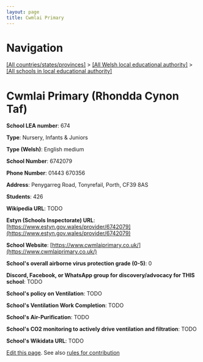 ```yaml
---
layout: page
title: Cwmlai Primary
---
```

# Navigation

[[All countries/states/provinces]](../../..) > [[All Welsh local educational authority]](../..) > [[All schools in local educational authority]](..)

# Cwmlai Primary (Rhondda Cynon Taf)

**School LEA number**: 674

**Type**: Nursery, Infants & Juniors

**Type (Welsh)**: English medium

**School Number**: 6742079

**Phone Number**: 01443 670356

**Address**: Penygarreg Road, Tonyrefail, Porth, CF39 8AS

**Students**: 426

**Wikipedia URL**: TODO

**Estyn (Schools Inspectorate) URL**: [https://www.estyn.gov.wales/provider/6742079](https://www.estyn.gov.wales/provider/6742079)

**School Website**: [https://www.cwmlaiprimary.co.uk/](https://www.cwmlaiprimary.co.uk/)

**School's overall airborne virus protection grade (0-5)**: 0

**Discord, Facebook, or WhatsApp group for discovery/advocacy for THIS school**: TODO

**School's policy on Ventilation**: TODO

**School's Ventilation Work Completion**: TODO

**School's Air-Purification**: TODO

**School's CO2 monitoring to actively drive ventilation and filtration**: TODO

**School's Wikidata URL**: TODO




[Edit this page](https://github.com/ventilate-schools/Wales/edit/prif/./Rhondda_Cynon_Taf/Cwmlai_Primary.md). See also [rules for contribution](../../../contribution-rules/)